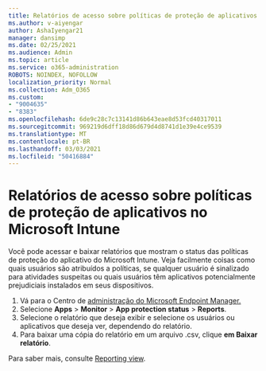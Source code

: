 ```yaml
---
title: Relatórios de acesso sobre políticas de proteção de aplicativos no Microsoft Intune
ms.author: v-aiyengar
author: AshaIyengar21
manager: dansimp
ms.date: 02/25/2021
ms.audience: Admin
ms.topic: article
ms.service: o365-administration
ROBOTS: NOINDEX, NOFOLLOW
localization_priority: Normal
ms.collection: Adm_O365
ms.custom:
- "9004635"
- "8383"
ms.openlocfilehash: 6de9c28c7c13141d86b643eae8d53fcd40317011
ms.sourcegitcommit: 969219d6dff18d86d679d4d8741d1e39e4ce9539
ms.translationtype: MT
ms.contentlocale: pt-BR
ms.lasthandoff: 03/03/2021
ms.locfileid: "50416884"
---
```

# <a name="access-reports-about-app-protection-policies-in-microsoft-intune"></a>Relatórios de acesso sobre políticas de proteção de aplicativos no Microsoft Intune

Você pode acessar e baixar relatórios que mostram o status das políticas de proteção do aplicativo do Microsoft Intune. Veja facilmente coisas como quais usuários são atribuídos a políticas, se qualquer usuário é sinalizado para atividades suspeitas ou quais usuários têm aplicativos potencialmente prejudiciais instalados em seus dispositivos.

1. Vá para o Centro de [administração do Microsoft Endpoint Manager.](https://go.microsoft.com/fwlink/?linkid=2109431)
1. Selecione **Apps**  >  **Monitor**  >  **App protection status**  >  **Reports**.
1. Selecione o relatório que deseja exibir e selecione os usuários ou aplicativos que deseja ver, dependendo do relatório.
1. Para baixar uma cópia do relatório em um arquivo .csv, clique **em Baixar relatório**.

Para saber mais, consulte [Reporting view](https://go.microsoft.com/fwlink/?linkid=2109431).
